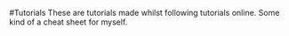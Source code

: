 #Tutorials
These are tutorials made whilst following tutorials online. Some kind of a cheat sheet for myself.
